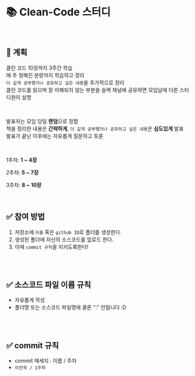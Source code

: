 # 📚 Clean-Code 스터디

<br />

## 🚴 **계획**
클린 코드 10장까지 3주간 학습   
매 주 정해진 분량까지 학습하고 정리   
`더 깊게 공부했거나 공유하고 싶은 내용`을 추가적으로 정리   
클린 코드를 읽으며 잘 이해되지 않는 부분을 슬랙 채널에 공유하면 모임날에 다른 스터디원이 설명

<br>

발표자는 모임 당일 **랜덤**으로 정함   
책을 정리한 내용은 **간략하게**, `더 깊게 공부했거나 공유하고 싶은 내용`은 **심도있게** 발표   
발표가 끝난 이후에는 자유롭게 질문하고 토론

<br>

1주차: **1 ~ 4장**

2주차: **5 ~ 7장**

3주차: **8 ~ 10장**

<br>

## ✅ 참여 방법
1. 저장소에 `이름` 혹은 `github ID`로 폴더를 생성한다.
2. 생성된 폴더에 자신의 소스코드를 업로드 한다.
3. 이때 `commit 규칙`을 지키도록한다!
<br />
<br />

## ✅ 소스코드 파일 이름 규칙
- 자유롭게 작성 
- 폴더명 또는 소스코드 파일명에 콜론 ":" 안됩니다 :D

<br />
<br />

## ✅ commit 규칙
- commit 메세지 : 이름 / 주차
-  ```이진욱 / 1주차 ```
